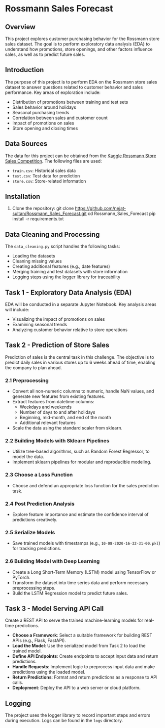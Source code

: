 # Rossmann Sales Forecast

## Overview

This project explores customer purchasing behavior for the Rossmann store sales dataset. The goal is to perform exploratory data analysis (EDA) to understand how promotions, store openings, and other factors influence sales, as well as to predict future sales.

## Introduction

The purpose of this project is to perform EDA on the Rossmann store sales dataset to answer questions related to customer behavior and sales performance. Key areas of exploration include:

- Distribution of promotions between training and test sets
- Sales behavior around holidays
- Seasonal purchasing trends
- Correlation between sales and customer count
- Impact of promotions on sales
- Store opening and closing times

## Data Sources

The data for this project can be obtained from the [Kaggle Rossmann Store Sales Competition](https://www.kaggle.com/competitions/rossmann-store-sales/data). The following files are used:

- `train.csv`: Historical sales data
- `test.csv`: Test data for prediction
- `store.csv`: Store-related information

## Installation

1. Clone the repository:
   git clone https://github.com/nejat-sultan/Rossmann_Sales_Forecast.git
   cd Rossmann_Sales_Forecast
   pip install -r requirements.txt

## Data Cleaning and Processing

The `data_cleaning.py` script handles the following tasks:

- Loading the datasets
- Cleaning missing values
- Creating additional features (e.g., date features)
- Merging training and test datasets with store information
- Logging steps using the logger library for traceability

## Task 1 - Exploratory Data Analysis (EDA)

EDA will be conducted in a separate Jupyter Notebook. Key analysis areas will include:

- Visualizing the impact of promotions on sales
- Examining seasonal trends
- Analyzing customer behavior relative to store operations

## Task 2 - Prediction of Store Sales

Prediction of sales is the central task in this challenge. The objective is to predict daily sales in various stores up to 6 weeks ahead of time, enabling the company to plan ahead.

### 2.1 Preprocessing

- Convert all non-numeric columns to numeric, handle NaN values, and generate new features from existing features.
- Extract features from datetime columns:
  - Weekdays and weekends
  - Number of days to and after holidays
  - Beginning, mid-month, and end of the month
  - Additional relevant features
- Scale the data using the standard scaler from sklearn.

### 2.2 Building Models with Sklearn Pipelines

- Utilize tree-based algorithms, such as Random Forest Regressor, to model the data.
- Implement sklearn pipelines for modular and reproducible modeling.

### 2.3 Choose a Loss Function

- Choose and defend an appropriate loss function for the sales prediction task.

### 2.4 Post Prediction Analysis

- Explore feature importance and estimate the confidence interval of predictions creatively.

### 2.5 Serialize Models

- Save trained models with timestamps (e.g., `10-08-2020-16-32-31-00.pkl`) for tracking predictions.

### 2.6 Building Model with Deep Learning

- Create a Long Short-Term Memory (LSTM) model using TensorFlow or PyTorch.
- Transform the dataset into time series data and perform necessary preprocessing steps.
- Build the LSTM Regression model to predict future sales.

## Task 3 - Model Serving API Call

Create a REST API to serve the trained machine-learning models for real-time predictions.

- **Choose a Framework**: Select a suitable framework for building REST APIs (e.g., Flask, FastAPI).
- **Load the Model**: Use the serialized model from Task 2 to load the trained model.
- **Define API Endpoints**: Create endpoints to accept input data and return predictions.
- **Handle Requests**: Implement logic to preprocess input data and make predictions using the loaded model.
- **Return Predictions**: Format and return predictions as a response to API calls.
- **Deployment**: Deploy the API to a web server or cloud platform.

## Logging

The project uses the logger library to record important steps and errors during execution. Logs can be found in the `logs` directory.
